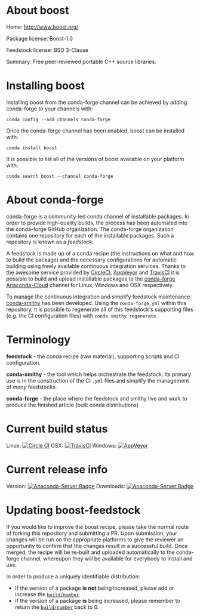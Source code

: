 About boost
===========

Home: http://www.boost.org/

Package license: Boost-1.0

Feedstock license: BSD 3-Clause

Summary: Free peer-reviewed portable C++ source libraries.



Installing boost
================

Installing boost from the conda-forge channel can be achieved by adding conda-forge to your channels with:

```
conda config --add channels conda-forge
```

Once the conda-forge channel has been enabled, boost can be installed with:

```
conda install boost
```

It is possible to list all of the versions of boost available on your platform with:

```
conda search boost --channel conda-forge
```


About conda-forge
=================

conda-forge is a community-led conda channel of installable packages.
In order to provide high-quality builds, the process has been automated into the
conda-forge GitHub organization. The conda-forge organization contains one repository 
for each of the installable packages. Such a repository is known as a *feedstock*.

A feedstock is made up of a conda recipe (the instructions on what and how to build
the package) and the necessary configurations for automatic building using freely
available continuous integration services. Thanks to the awesome service provided by
[CircleCI](https://circleci.com/), [AppVeyor](http://www.appveyor.com/)
and [TravisCI](https://travis-ci.org/) it is possible to build and upload installable
packages to the [conda-forge](https://anaconda.org/conda-forge)
[Anaconda-Cloud](http://docs.anaconda.org/) channel for Linux, Windows and OSX respectively.

To manage the continuous integration and simplify feedstock maintenance
[conda-smithy](http://github.com/conda-forge/conda-smithy) has been developed.
Using the ``conda-forge.yml`` within this repository, it is possible to regenerate all of
this feedstock's supporting files (e.g. the CI configuration files) with ``conda smithy regenerate``.


Terminology
===========

**feedstock** - the conda recipe (raw material), supporting scripts and CI configuration.

**conda-smithy** - the tool which helps orchestrate the feedstock.
                   Its primary use is in the construction of the CI ``.yml`` files
                   and simplify the management of *many* feedstocks.

**conda-forge** - the place where the feedstock and smithy live and work to
                  produce the finished article (built conda distributions)

Current build status
====================

Linux: [![Circle CI](https://circleci.com/gh/conda-forge/boost-feedstock.svg?style=svg)](https://circleci.com/gh/conda-forge/boost-feedstock)
OSX: [![TravisCI](https://travis-ci.org/conda-forge/boost-feedstock.svg?branch=master)](https://travis-ci.org/conda-forge/boost-feedstock) 
Windows: [![AppVeyor](https://ci.appveyor.com/api/projects/status/github/conda-forge/boost-feedstock?svg=True)](https://ci.appveyor.com/project/conda-forge/boost-feedstock/branch/master)

Current release info
====================
Version: [![Anaconda-Server Badge](https://anaconda.org/conda-forge/boost/badges/version.svg)](https://anaconda.org/conda-forge/boost)
Downloads: [![Anaconda-Server Badge](https://anaconda.org/conda-forge/boost/badges/downloads.svg)](https://anaconda.org/conda-forge/boost)


Updating boost-feedstock
========================

If you would like to improve the boost recipe, please take the normal
route of forking this repository and submitting a PR. Upon submission, your changes will
be run on the appropriate platforms to give the reviewer an opportunity to confirm that the
changes result in a successful build. Once merged, the recipe will be re-built and uploaded
automatically to the conda-forge channel, whereupon they will be available for everybody to
install and use.

In order to produce a uniquely identifiable distribution:
 * If the version of a package **is not** being increased, please add or increase
   the [``build/number``](http://conda.pydata.org/docs/building/meta-yaml.html#build-number-and-string). 
 * If the version of a package **is** being increased, please remember to return
   the [``build/number``](http://conda.pydata.org/docs/building/meta-yaml.html#build-number-and-string)
   back to 0.
